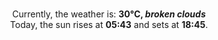 <p  align="center"><br/>Currently, the weather is: <b> 30°C, <i>broken clouds</i></b></br>Today, the sun rises at <b>05:43</b> and sets at <b>18:45</b>.</p>